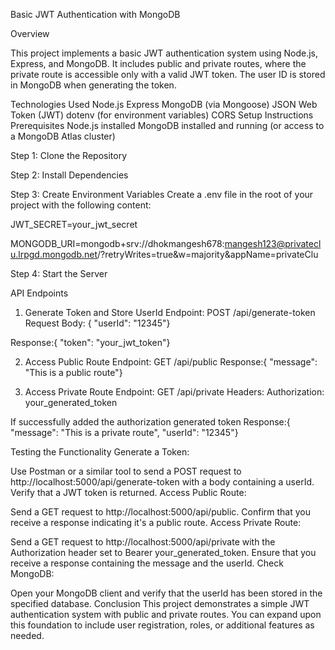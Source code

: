 Basic JWT Authentication with MongoDB

Overview

This project implements a basic JWT authentication system using Node.js, Express, and MongoDB. It includes public and private routes, where the private route is accessible only with a valid JWT token. The user ID is stored in MongoDB when generating the token.


Technologies Used
Node.js
Express
MongoDB (via Mongoose)
JSON Web Token (JWT)
dotenv (for environment variables)
CORS
Setup Instructions
Prerequisites
Node.js installed
MongoDB installed and running (or access to a MongoDB Atlas cluster)

Step 1: Clone the Repository

Step 2: Install Dependencies

Step 3: Create Environment Variables
Create a .env file in the root of your project with the following content:

JWT_SECRET=your_jwt_secret

MONGODB_URI=mongodb+srv://dhokmangesh678:mangesh123@privateclu.lrpgd.mongodb.net/?retryWrites=true&w=majority&appName=privateClu

Step 4: Start the Server


API Endpoints

1. Generate Token and Store UserId
Endpoint: POST /api/generate-token
Request Body:  { "userId": "12345"}

Response:{   "token": "your_jwt_token"}

2. Access Public Route
Endpoint: GET /api/public
Response:{   "message": "This is a public route"}

3. Access Private Route
Endpoint: GET /api/private
Headers:  Authorization:  your_generated_token

If successfully added the authorization generated token
Response:{
    "message": "This is a private route",
    "userId": "12345"}

Testing the Functionality
Generate a Token:

Use Postman or a similar tool to send a POST request to http://localhost:5000/api/generate-token with a body containing a userId.
Verify that a JWT token is returned.
Access Public Route:

Send a GET request to http://localhost:5000/api/public.
Confirm that you receive a response indicating it's a public route.
Access Private Route:

Send a GET request to http://localhost:5000/api/private with the Authorization header set to Bearer your_generated_token.
Ensure that you receive a response containing the message and the userId.
Check MongoDB:

Open your MongoDB client and verify that the userId has been stored in the specified database.
Conclusion
This project demonstrates a simple JWT authentication system with public and private routes. You can expand upon this foundation to include user registration, roles, or additional features as needed.

